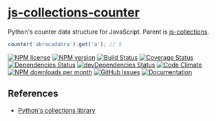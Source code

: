 [js-collections-counter](http://aureooms.github.io/js-collections-counter)
==

Python's counter data structure for JavaScript. Parent is
[js-collections](https://github.com/aureooms/js-collections).

```js
counter('abracadabra').get('a'); // 5
```

[![NPM license](http://img.shields.io/npm/l/aureooms-js-collections-counter.svg?style=flat)](https://raw.githubusercontent.com/aureooms/js-collections-counter/master/LICENSE)
[![NPM version](http://img.shields.io/npm/v/aureooms-js-collections-counter.svg?style=flat)](https://www.npmjs.org/package/aureooms-js-collections-counter)
[![Build Status](http://img.shields.io/travis/aureooms/js-collections-counter.svg?style=flat)](https://travis-ci.org/aureooms/js-collections-counter)
[![Coverage Status](http://img.shields.io/coveralls/aureooms/js-collections-counter.svg?style=flat)](https://coveralls.io/r/aureooms/js-collections-counter)
[![Dependencies Status](http://img.shields.io/david/aureooms/js-collections-counter.svg?style=flat)](https://david-dm.org/aureooms/js-collections-counter#info=dependencies)
[![devDependencies Status](http://img.shields.io/david/dev/aureooms/js-collections-counter.svg?style=flat)](https://david-dm.org/aureooms/js-collections-counter#info=devDependencies)
[![Code Climate](http://img.shields.io/codeclimate/github/aureooms/js-collections-counter.svg?style=flat)](https://codeclimate.com/github/aureooms/js-collections-counter)
[![NPM downloads per month](http://img.shields.io/npm/dm/aureooms-js-collections-counter.svg?style=flat)](https://www.npmjs.org/package/aureooms-js-collections-counter)
[![GitHub issues](http://img.shields.io/github/issues/aureooms/js-collections-counter.svg?style=flat)](https://github.com/aureooms/js-collections-counter/issues)
[![Documentation](https://aureooms.github.io/js-collections-counter/badge.svg)](https://aureooms.github.io/js-collections-counter/source.html)

## References

  - [Python's collections library](https://docs.python.org/3.6/library/collections.html#collections.counter)
